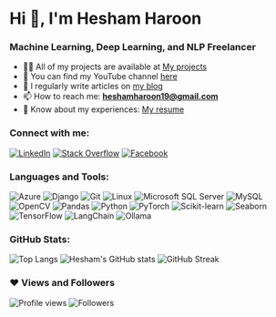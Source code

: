 # Hi 👋, I'm Hesham Haroon
### Machine Learning, Deep Learning, and NLP Freelancer

- 👨‍💻 All of my projects are available at [My projects](https://github.com/h9-tect)
- 🎥 You can find my YouTube channel [here](https://www.youtube.com/channel/UC74SgWA5QZHMYOoFvCpoMSA)
- 📝 I regularly write articles on [my blog](https://www.blogger.com/blog/posts/7869356261850495689?pli=1)
- 📫 How to reach me: **heshamharoon19@gmail.com**
- 📄 Know about my experiences: [My resume](https://drive.google.com/file/d/1zUy7rAkJ010OLL7oyJ52JktrmvEXYrDB/view?usp=sharing)

### Connect with me:
[![LinkedIn](https://img.shields.io/badge/LinkedIn-Hesham%20Haroon-blue)](https://www.linkedin.com/in/hesham-haroon-33702a189)
[![Stack Overflow](https://img.shields.io/badge/StackOverflow-13250216-orange)](https://stackoverflow.com/users/13250216)
[![Facebook](https://img.shields.io/badge/Facebook-Hesham%20Haroon-blue)](https://www.facebook.com/hesham.haroon.94)

### Languages and Tools:
![Azure](https://img.shields.io/badge/Azure-0078D7?style=for-the-badge&logo=microsoftazure&logoColor=white)
![Django](https://img.shields.io/badge/Django-092E20?style=for-the-badge&logo=django&logoColor=green)
![Git](https://img.shields.io/badge/Git-F05032?style=for-the-badge&logo=git&logoColor=white)
![Linux](https://img.shields.io/badge/Linux-FCC624?style=for-the-badge&logo=linux&logoColor=black)
![Microsoft SQL Server](https://img.shields.io/badge/Microsoft%20SQL%20Server-CC2927?style=for-the-badge&logo=microsoftsqlserver&logoColor=white)
![MySQL](https://img.shields.io/badge/MySQL-4479A1?style=for-the-badge&logo=mysql&logoColor=white)
![OpenCV](https://img.shields.io/badge/OpenCV-5C3EE8?style=for-the-badge&logo=opencv&logoColor=white)
![Pandas](https://img.shields.io/badge/Pandas-150458?style=for-the-badge&logo=pandas&logoColor=white)
![Python](https://img.shields.io/badge/Python-3776AB?style=for-the-badge&logo=python&logoColor=white)
![PyTorch](https://img.shields.io/badge/PyTorch-%23EE4C2C.svg?style=for-the-badge&logo=pytorch&logoColor=white)
![Scikit-learn](https://img.shields.io/badge/scikit_learn-F7931E?style=for-the-badge&logo=scikitlearn&logoColor=white)
![Seaborn](https://img.shields.io/badge/Seaborn-417BAF?style=for-the-badge)
![TensorFlow](https://img.shields.io/badge/TensorFlow-FF6F00?style=for-the-badge&logo=tensorflow&logoColor=white)
![LangChain](https://img.shields.io/badge/LangChain-35495e?style=for-the-badge&logo=langchain&logoColor=white)
![Ollama](https://img.shields.io/badge/Ollama-FF6F00?style=for-the-badge&logo=ollama&logoColor=white)

### GitHub Stats:
![Top Langs](https://github-readme-stats.vercel.app/api/top-langs?username=h9-tect&show_icons=true&theme=dark&layout=compact)
![Hesham's GitHub stats](https://github-readme-stats.vercel.app/api?username=h9-tect&show_icons=true&theme=dark)
![GitHub Streak](https://github-readme-streak-stats.herokuapp.com/?user=h9-tect&theme=dark)

### ❤ Views and Followers
![Profile views](https://komarev.com/ghpvc/?username=h9-tect)
![Followers](https://img.shields.io/github/followers/h9-tect?style=social)
